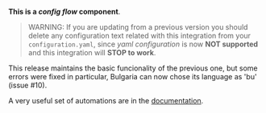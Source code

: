 **This is a *config flow* component**.


> WARNING: If you are updating from a previous version you should delete any configuration text related with this integration from your `configuration.yaml`, since *yaml configuration* is now **NOT supported** and this integration will **STOP to work**.


This release maintains the basic funcionality of the previous one, but some errors were fixed in particular, Bulgaria can now chose its language as 'bu' (issue #10).

A very useful set of automations are in the [documentation][1].


[1]: https://github.com/xlcnd/meteoalarmeu/blob/main/README.md#automations
